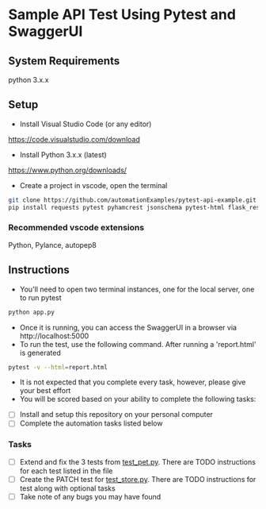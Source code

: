 # Sample API Test Using Pytest and SwaggerUI

## System Requirements

python 3.x.x


## Setup

* Install Visual Studio Code (or any editor)

https://code.visualstudio.com/download


* Install Python 3.x.x (latest)

https://www.python.org/downloads/

* Create a project in vscode, open the terminal

```bash
git clone https://github.com/automationExamples/pytest-api-example.git
pip install requests pytest pyhamcrest jsonschema pytest-html flask_restx flask
```

### Recommended vscode extensions

Python, Pylance, autopep8


## Instructions
* You'll need to open two terminal instances, one for the local server, one to run pytest
```bash
python app.py
```
* Once it is running, you can access the SwaggerUI in a browser via http://localhost:5000
* To run the test, use the following command. After running a 'report.html' is generated
```bash
pytest -v --html=report.html
```
* It is not expected that you complete every task, however, please give your best effort 
* You will be scored based on your ability to complete the following tasks:

- [ ] Install and setup this repository on your personal computer
- [ ] Complete the automation tasks listed below

### Tasks
- [ ] Extend and fix the 3 tests from [test_pet.py](test_pet.py#1). There are TODO instructions for each test listed in the file
- [ ] Create the PATCH test for [test_store.py](test_store.py#1). There are TODO instructions for test along with optional tasks
- [ ] Take note of any bugs you may have found